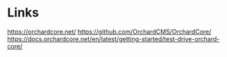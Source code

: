 # Links
https://orchardcore.net/
https://github.com/OrchardCMS/OrchardCore/
https://docs.orchardcore.net/en/latest/getting-started/test-drive-orchard-core/
